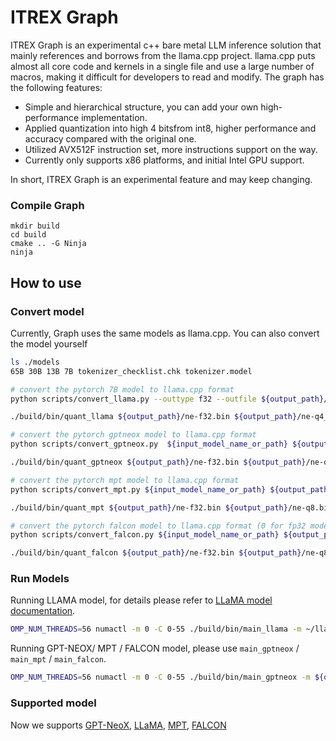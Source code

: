 # ITREX Graph 

ITREX Graph is an experimental c++ bare metal LLM inference solution that mainly references and borrows from the llama.cpp project. llama.cpp puts almost all core code and kernels in a single file and use a large number of macros, making it difficult for developers to read and modify. The graph has the following features:

- Simple and hierarchical structure, you can add your own high-performance implementation.
- Applied quantization into high 4 bitsfrom int8, higher performance and accuracy compared with the original one.
- Utilized AVX512F instruction set, more instructions support on the way.
- Currently only supports x86 platforms, and initial Intel GPU support.

In short, ITREX Graph is an experimental feature and may keep changing.

### Compile Graph
```shell
mkdir build
cd build
cmake .. -G Ninja
ninja
```

## How to use
### Convert model
Currently, Graph uses the same models as llama.cpp. You can also convert the model yourself
```bash
ls ./models
65B 30B 13B 7B tokenizer_checklist.chk tokenizer.model

# convert the pytorch 7B model to llama.cpp format
python scripts/convert_llama.py --outtype f32 --outfile ${output_path}/ne-f32.bin models/7B/

./build/bin/quant_llama ${output_path}/ne-f32.bin ${output_path}/ne-q4_j.bin 10  #10 for our Q4

# convert the pytorch gptneox model to llama.cpp format
python scripts/convert_gptneox.py  ${input_model_name_or_path} ${output_path} 0

./build/bin/quant_gptneox ${output_path}/ne-f32.bin ${output_path}/ne-q8.bin "q8_0"

# convert the pytorch mpt model to llama.cpp format
python scripts/convert_mpt.py ${input_model_name_or_path} ${output_path} 0

./build/bin/quant_mpt ${output_path}/ne-f32.bin ${output_path}/ne-q8.bin "q8_0"

# convert the pytorch falcon model to llama.cpp format (0 for fp32 model type)
python scripts/convert_falcon.py ${input_model_name_or_path} ${output_path} 0

./build/bin/quant_falcon ${output_path}/ne-f32.bin ${output_path}/ne-q8.bin q8_0
```

### Run Models
Running LLAMA model, for details please refer to [LLaMA model documentation](./application/ChatLLAMA/README.md).

```bash
OMP_NUM_THREADS=56 numactl -m 0 -C 0-55 ./build/bin/main_llama -m ~/llama.cpp/models/ne-model-q4_j.bin --seed 12 -c 512 -b 1024 -n 256 --keep 48 -t 56 --repeat-penalty 1.0 --color -p "She opened the door and see"
```

Running GPT-NEOX/ MPT / FALCON model, please use `main_gptneox` / `main_mpt` / `main_falcon`.

```bash
OMP_NUM_THREADS=56 numactl -m 0 -C 0-55 ./build/bin/main_gptneox -m ${output_path}/ne-q8.bin --seed 12 -c 512 -b 1024 -n 256 -t 56 --repeat-penalty 1.0 -p "She opened the door and see"
```

### Supported model
Now we supports [GPT-NeoX](https://github.com/EleutherAI/gpt-neox), [LLaMA](https://github.com/facebookresearch/llama), [MPT](https://huggingface.co/mosaicml/mpt-7b), [FALCON](https://huggingface.co/tiiuae/falcon-7b)
